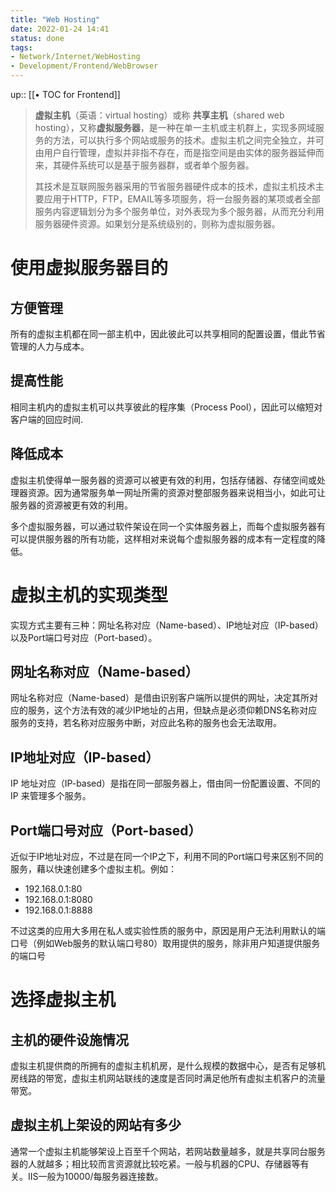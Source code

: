 ```yaml
---
title: "Web Hosting"
date: 2022-01-24 14:41
status: done
tags:
- Network/Internet/WebHosting
- Development/Frontend/WebBrowser
---
```

up:: [[• TOC for Frontend]]

>**虚拟主机**（英语：virtual hosting）或称 **共享主机**（shared web hosting），又称**虚拟服务器**，是一种在单一主机或主机群上，实现多网域服务的方法，可以执行多个网站或服务的技术。虚拟主机之间完全独立，并可由用户自行管理，虚拟并非指不存在，而是指空间是由实体的服务器延伸而来，其硬件系统可以是基于服务器群，或者单个服务器。
>
>其技术是互联网服务器采用的节省服务器硬件成本的技术，虚拟主机技术主要应用于HTTP，FTP，EMAIL等多项服务，将一台服务器的某项或者全部服务内容逻辑划分为多个服务单位，对外表现为多个服务器，从而充分利用服务器硬件资源。如果划分是系统级别的，则称为虚拟服务器。

# 使用虚拟服务器目的

## 方便管理

所有的虚拟主机都在同一部主机中，因此彼此可以共享相同的配置设置，借此节省管理的人力与成本。

## 提高性能

相同主机内的虚拟主机可以共享彼此的程序集（Process Pool），因此可以缩短对客户端的回应时间.

## 降低成本

虚拟主机使得单一服务器的资源可以被更有效的利用，包括存储器、存储空间或处理器资源。因为通常服务单一网址所需的资源对整部服务器来说相当小，如此可让服务器的资源被更有效的利用。

多个虚拟服务器，可以通过软件架设在同一个实体服务器上，而每个虚拟服务器有可以提供服务器的所有功能，这样相对来说每个虚拟服务器的成本有一定程度的降低。

# 虚拟主机的实现类型

实现方式主要有三种：网址名称对应（Name-based）、IP地址对应（IP-based）以及Port端口号对应（Port-based）。

## 网址名称对应（Name-based）

网址名称对应（Name-based）是借由识别客户端所以提供的网址，决定其所对应的服务，这个方法有效的减少IP地址的占用，但缺点是必须仰赖DNS名称对应服务的支持，若名称对应服务中断，对应此名称的服务也会无法取用。

## IP地址对应（IP-based）

IP 地址对应（IP-based）是指在同一部服务器上，借由同一份配置设置、不同的 IP 来管理多个服务。

## Port端口号对应（Port-based）

近似于IP地址对应，不过是在同一个IP之下，利用不同的Port端口号来区别不同的服务，藉以快速创建多个虚拟主机。例如：
-   192.168.0.1:80
-   192.168.0.1:8080
-   192.168.0.1:8888

不过这类的应用大多用在私人或实验性质的服务中，原因是用户无法利用默认的端口号（例如Web服务的默认端口号80）取用提供的服务，除非用户知道提供服务的端口号

# 选择虚拟主机

## 主机的硬件设施情况

虚拟主机提供商的所拥有的虚拟主机机房，是什么规模的数据中心，是否有足够机房线路的带宽，虚拟主机网站联线的速度是否同时满足他所有虚拟主机客户的流量带宽。

## 虚拟主机上架设的网站有多少

通常一个虚拟主机能够架设上百至千个网站，若网站数量越多，就是共享同台服务器的人就越多；相比较而言资源就比较吃紧。一般与机器的CPU、存储器等有关。IIS一般为10000/每服务器连接数。